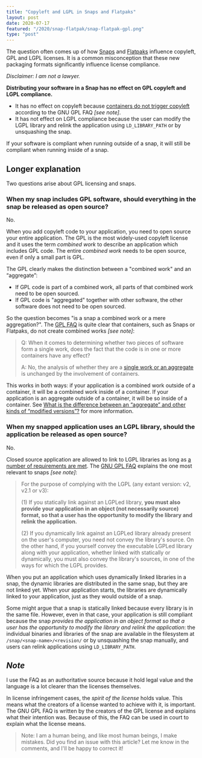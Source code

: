 ```yaml
---
title: "Copyleft and LGPL in Snaps and Flatpaks"
layout: post
date: 2020-07-17
featured: "/2020/snap-flatpak/snap-flatpak-gpl.png"
type: "post"
---
```


The question often comes up of how [Snaps](https://snapcraft.io/) and [Flatpaks](https://flatpak.github.io/) influence copyleft, GPL and LGPL licenses. It is a common misconception that these new packaging formats significantly influence license compliance.

*Disclaimer: I am not a lawyer.*

**Distributing your software in a Snap has no effect on GPL copyleft and LGPL compliance.**

* It has no effect on copyleft because [containers do not trigger copyleft](https://www.gnu.org/licenses/gpl-faq.html#AggregateContainers) according to the GNU GPL FAQ *[see note]*.
* It has not effect on LGPL compliance because the user can modify the LGPL library and relink the application using `LD_LIBRARY_PATH` or by unsquashing the snap.

If your software is compliant when running outside of a snap, it will still be compliant when running inside of a snap.

## Longer explanation

Two questions arise about GPL licensing and snaps.

### When my snap includes GPL software, should everything in the snap be released as open source?

No.

When you add copyleft code to your application, you need to open source your entire application. The GPL is the most widely-used copyleft license and it uses the term *combined work* to describe an application which includes GPL code. The entire *combined work* needs to be open source, even if only a small part is GPL.

The GPL clearly makes the distinction between a "combined work" and an “aggregate”:

* If GPL code is part of a combined work, all parts of that combined work need to be open sourced.
* If GPL code is "aggregated" together with other software, the other software does not need to be open sourced.

So the question becomes "is a snap a combined work or a mere aggregation?". The [GPL FAQ](https://www.gnu.org/licenses/gpl-faq.html#AggregateContainers) is quite clear that containers, such as Snaps or Flatpaks, do not create combined works *[see note]*:

> Q: When it comes to determining whether two pieces of software form a single work, does the fact that the code is in one or more containers have any effect?
>
>A: No, the analysis of whether they are a [single work or an aggregate](https://www.gnu.org/licenses/gpl-faq.html#MereAggregation) is unchanged by the involvement of containers.

This works in both ways: if your application is a combined work outside of a container, it will be a combined work inside of a container. If your application is an aggregate outside of a container, it will be so inside of a container. See [What is the difference between an “aggregate” and other kinds of “modified versions”?](https://www.gnu.org/licenses/gpl-faq.html#MereAggregation) for more information.

### When my snapped application uses an LGPL library, should the application be released as open source?

No.

Closed source application are allowed to link to LGPL libraries as long as [a number of requirements are met](https://opensource.org/licenses/LGPL-3.0#section4). The [GNU GPL FAQ](https://www.gnu.org/licenses/gpl-faq.html#LGPLStaticVsDynamic) explains the one most relevant to snaps  *[see note]*:

> For the purpose of complying with the LGPL (any extant version: v2, v2.1 or v3):
>
>   (1) If you statically link against an LGPLed library, **you must also provide your application in an object (not necessarily source) format, so that a user has the opportunity to modify the library and relink the application.**
>
>   (2) If you dynamically link against an LGPLed library already present on the user's computer, you need not convey the library's source. On the other hand, if you yourself convey the executable LGPLed library along with your application, whether linked with statically or dynamically, you must also convey the library's sources, in one of the ways for which the LGPL provides.

When you put an application which uses dynamically linked libraries in a snap, the dynamic libraries are distributed in the same snap, but they are not linked yet. When your application starts, the libraries are dynamically linked to your application, just as they would outside of a snap.

Some might argue that a snap is statically linked because every library is in the same file. However, even in that case, your application is still compliant because the snap *provides the application in an object format so that a user has the opportunity to modify the library and relink the application*: the individual binaries and libraries of the snap are available in the filesystem at `/snap/<snap-name>/<revision/` or by unsquashing the snap manually, and users can relink applications using `LD_LIBRARY_PATH`.

## *Note*

I use the FAQ as an authoritative source because it hold legal value and the language is a lot clearer than the licenses themselves.

In license infringement cases, the *spirit of the license* holds value. This means what the creators of a license wanted to achieve with it, is important. The GNU GPL FAQ is written by the creators of the GPL license and explains what their intention was. Because of this, the FAQ can be used in court to explain what the license means.

> Note: I am a human being, and like most human beings, I make mistakes. Did you find an issue with this article? Let me know in the comments, and I'll be happy to correct it!
